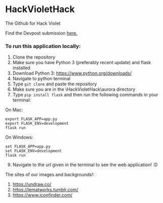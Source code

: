# HackVioletHack
The Github for Hack Violet

Find the Devpost submission <a href="https://devpost.com/software/aurora-aeu6v8">here.</a>

### To run this application locally:

1. Clone the repository
2. Make sure you have Python 3 (preferably recent update) and flask installed
3. Download Python 3: https://www.python.org/downloads/
4. Navigate to python terminal
5. Type ```git clone``` and paste the repository
7. Make sure you are in the \HackVioletHack\aurora directory 
8. Type ```pip install flask``` and then run the following commands in your terminal:

On Mac:
```
export FLASK_APP=app.py
export FLASK_ENV=development
flask run
```

On Windows:
```
set FLASK_APP=app.py
set FLASK_ENV=development
flask run
```

9. Navigate to the url given in the terminal to see the web application! :D

The sites of our images and backgrounds!:
1. https://undraw.co/
2. https://lematworks.tumblr.com/
3. https://www.iconfinder.com/
